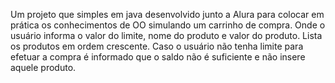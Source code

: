 Um projeto que simples em java desenvolvido junto a Alura para colocar em prática os conhecimentos de OO simulando um carrinho de compra.
Onde o usuário informa o valor do limite, nome do produto e valor do produto.
Lista os produtos em ordem crescente.
Caso o usuário não tenha limite para efetuar a compra é informado que o saldo não é suficiente e não insere aquele produto.
